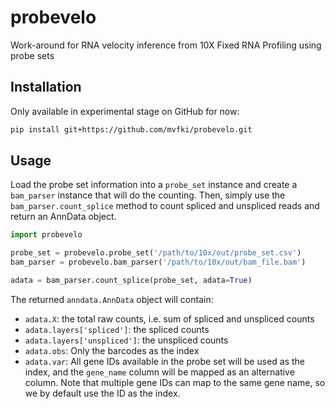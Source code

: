 # probevelo

Work-around for RNA velocity inference from 10X Fixed RNA Profiling using probe sets

## Installation

Only available in experimental stage on GitHub for now:

```bash
pip install git+https://github.com/mvfki/probevelo.git
```

## Usage

Load the probe set information into a `probe_set` instance and create a `bam_parser` instance that will do the counting.
Then, simply use the `bam_parser.count_splice` method to count spliced and unspliced reads and return an AnnData object.

```python
import probevelo

probe_set = probevelo.probe_set('/path/to/10x/out/probe_set.csv')
bam_parser = probevelo.bam_parser('/path/to/10x/out/bam_file.bam')

adata = bam_parser.count_splice(probe_set, adata=True)
```

The returned `anndata.AnnData` object will contain:

- `adata.X`: the total raw counts, i.e. sum of spliced and unspliced counts
- `adata.layers['spliced']`: the spliced counts
- `adata.layers['unspliced']`: the unspliced counts
- `adata.obs`: Only the barcodes as the index
- `adata.var`: All gene IDs available in the probe set will be used as the index,
and the `gene_name` column will be mapped as an alternative column. Note that multiple
gene IDs can map to the same gene name, so we by default use the ID as the index.

